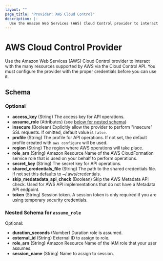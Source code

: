 ```yaml
---
layout: ""
page_title: "Provider: AWS Cloud Control"
description: |-
  Use the Amazon Web Services (AWS) Cloud Control provider to interact with the many resources supported by AWS via the Cloud Control API.
---
```


# AWS Cloud Control Provider

Use the Amazon Web Services (AWS) Cloud Control provider to interact with the many resources supported by AWS via the Cloud Control API.
You must configure the provider with the proper credentials before you can use it.

<!-- schema generated by tfplugindocs -->
## Schema

### Optional

- **access_key** (String) The access key for API operations.
- **assume_role** (Attributes) (see [below for nested schema](#nestedatt--assume_role))
- **insecure** (Boolean) Explicitly allow the provider to perform "insecure" SSL requests. If omitted, default value is `false`.
- **profile** (String) The profile for API operations. If not set, the default profile created with `aws configure` will be used.
- **region** (String) The region where AWS operations will take place.
- **role_arn** (String) Amazon Resource Name of the AWS CloudFormation service role that is used on your behalf to perform operations.
- **secret_key** (String) The secret key for API operations.
- **shared_credentials_file** (String) The path to the shared credentials file. If not set this defaults to ~/.aws/credentials.
- **skip_medatadata_api_check** (Boolean) Skip the AWS Metadata API check. Used for AWS API implementations that do not have a Metadata API endpoint.
- **token** (String) Session token. A session token is only required if you are using temporary security credentials.

<a id="nestedatt--assume_role"></a>
### Nested Schema for `assume_role`

Optional:

- **duration_seconds** (Number) Duration role is assumed.
- **external_id** (String) External ID to assign to role.
- **role_arn** (String) Amazon Resource Name of the IAM role that your user assumes.
- **session_name** (String) Name to assign to session.